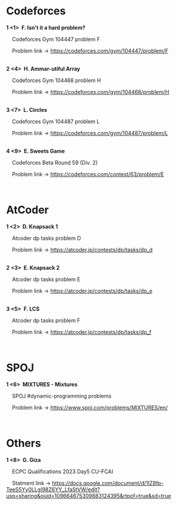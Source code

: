 # Codeforces

<b>1&nbsp;<1>&nbsp;&nbsp;F. Isn't it a hard problem?</b>
</br>

<a>&nbsp;&nbsp;&nbsp;&nbsp;Codeforces Gym 104447 problem F</a>

<a>&nbsp;&nbsp;&nbsp;&nbsp;Problem link -> https://codeforces.com/gym/104447/problem/F</a>


</br>
<b>2&nbsp;<4>&nbsp;&nbsp;H. Ammar-utiful Array</b>
</br>

<a>&nbsp;&nbsp;&nbsp;&nbsp;Codeforces Gym 104468 problem H</a>

<a>&nbsp;&nbsp;&nbsp;&nbsp;Problem link -> https://codeforces.com/gym/104468/problem/H</a>

</br>
<b>3&nbsp;<7>&nbsp;&nbsp;L. Circles</b>
</br>

<a>&nbsp;&nbsp;&nbsp;&nbsp;Codeforces Gym 104487 problem L</a>

<a>&nbsp;&nbsp;&nbsp;&nbsp;Problem link -> https://codeforces.com/gym/104487/problem/L</a>

</br>
<b>4&nbsp;<9>&nbsp;&nbsp;E. Sweets Game</b>
</br>

<a>&nbsp;&nbsp;&nbsp;&nbsp;Codeforces Beta Round 59 (Div. 2)</a>

<a>&nbsp;&nbsp;&nbsp;&nbsp;Problem link -> https://codeforces.com/contest/63/problem/E</a>

</br>

# AtCoder

<b>1&nbsp;<2>&nbsp;&nbsp;D. Knapsack 1</b>
</br>

<a>&nbsp;&nbsp;&nbsp;&nbsp;Atcoder dp tasks problem D</a>

<a>&nbsp;&nbsp;&nbsp;&nbsp;Problem link -> https://atcoder.jp/contests/dp/tasks/dp_d</a>

</br>
<b>2&nbsp;<3>&nbsp;&nbsp;E. Knapsack 2</b>
</br>

<a>&nbsp;&nbsp;&nbsp;&nbsp;Atcoder dp tasks problem E</a>

<a>&nbsp;&nbsp;&nbsp;&nbsp;Problem link -> https://atcoder.jp/contests/dp/tasks/dp_e</a>

</br>
<b>3&nbsp;<5>&nbsp;&nbsp;F. LCS</b>
</br>

<a>&nbsp;&nbsp;&nbsp;&nbsp;Atcoder dp tasks problem F</a>

<a>&nbsp;&nbsp;&nbsp;&nbsp;Problem link -> https://atcoder.jp/contests/dp/tasks/dp_f</a>

</br>

# SPOJ

<b>1&nbsp;<6>&nbsp;&nbsp;MIXTURES - Mixtures</b>
</br>

<a>&nbsp;&nbsp;&nbsp;&nbsp;SPOJ #dynamic-programming problems</a>

<a>&nbsp;&nbsp;&nbsp;&nbsp;Problem link -> https://www.spoj.com/problems/MIXTURES/en/</a>

</br>

# Others

<b>1&nbsp;<8>&nbsp;&nbsp;G. Giza</b>
</br>

<a>&nbsp;&nbsp;&nbsp;&nbsp;ECPC Qualifications 2023 Day5 CU-FCAI</a>

<a>&nbsp;&nbsp;&nbsp;&nbsp;Statment link -> https://docs.google.com/document/d/1lZ8fp-TeeS5Yy0LLgI98Z6YY_LfaStVW/edit?usp=sharing&ouid=109664675309883124395&rtpof=true&sd=true</a>
